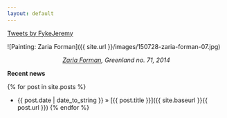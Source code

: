 ```yaml
---
layout: default
---
```


<a class="twitter-timeline" href="https://twitter.com/FykeJeremy">Tweets by FykeJeremy</a> <script async src="//platform.twitter.com/widgets.js" charset="utf-8"></script>

![Painting: Zaria Forman]({{ site.url }}/images/150728-zaria-forman-07.jpg)
<p style="text-align: center;"> <em><a href="http://www.zariaforman.com/">Zaria Forman</a>, Greenland no. 71, 2014</em> </p>

**Recent news**

{% for post in site.posts %}
   - {{ post.date | date_to_string }} » [{{ post.title }}]({{ site.baseurl }}{{ post.url }})
{% endfor %}
